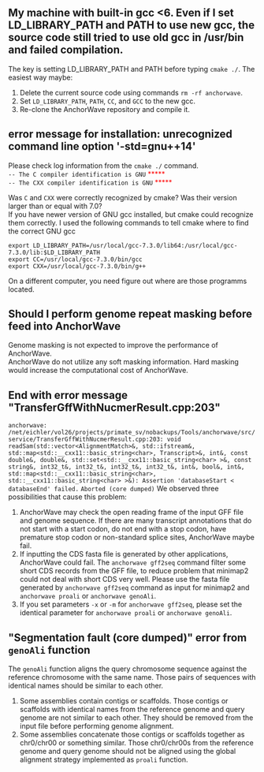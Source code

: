 ## My machine with built-in gcc <6. Even if I set LD_LIBRARY_PATH and PATH to use new gcc, the source code still tried to use old gcc in /usr/bin and failed compilation.
The key is setting LD_LIBRARY_PATH and PATH before typing `cmake ./`. The easiest way maybe:
1) Delete the current source code using commands `rm -rf anchorwave`.
2) Set `LD_LIBRARY_PATH`, `PATH`, `CC`, and `GCC` to the new gcc.
3) Re-clone the AnchorWave repository and compile it.

## error message for installation: unrecognized command line option '-std=gnu++14'

Please check log information from the `cmake ./` command.  
`-- The C compiler identification is GNU` <span style='color: #FF0000;'>***** </span>   
`-- The CXX compiler identification is GNU` <span style='color: #FF0000;'>***** </span>

Was `C` and `CXX` were correctly recognized by cmake? Was their version larger than or equal with 7.0?  
If you have newer version of GNU gcc installed, but cmake could recognize them correctly.
I used the following commands to tell cmake where to find the correct GNU gcc
```export PATH=/usr/local/gcc-7.3.0/bin:$PATH
export LD_LIBRARY_PATH=/usr/local/gcc-7.3.0/lib64:/usr/local/gcc-7.3.0/lib:$LD_LIBRARY_PATH
export CC=/usr/local/gcc-7.3.0/bin/gcc
export CXX=/usr/local/gcc-7.3.0/bin/g++
```
On a different computer, you need figure out where are those programms located.

## Should I perform genome repeat masking before feed into AnchorWave
Genome masking is not expected to improve the performance of AnchorWave.  
AnchorWave do not utilize any soft masking information. Hard masking would increase the
computational cost of AnchorWave.

## End with error message "TransferGffWithNucmerResult.cpp:203"
`anchorwave: /net/eichler/vol26/projects/primate_sv/nobackups/Tools/anchorwave/src/service/TransferGffWithNucmerResult.cpp:203: void readSam(std::vector<AlignmentMatch>&, std::ifstream&, std::map<std::__cxx11::basic_string<char>, Transcript>&, int&, const double&, double&, std::set<std::__cxx11::basic_string<char> >&, const string&, int32_t&, int32_t&, int32_t&, int32_t&, int&, bool&, int&, std::map<std::__cxx11::basic_string<char>, std::__cxx11::basic_string<char> >&): Assertion 'databaseStart < databaseEnd' failed.`
`Aborted (core dumped)`
We observed three possibilities that cause this problem:
1. AnchorWave may check the open reading frame of the input GFF file and genome sequence. If there are many transcript annotations that do not start with a start codon, do not end with a stop codon, have premature stop codon or non-standard splice sites, AnchorWave maybe fail.
2. If inputting the CDS fasta file is generated by other applications, AnchorWave could fail. The `anchorwave gff2seq` command filter some short CDS records from the GFF file, to reduce problem that minimap2 could not deal with short CDS very well. Please use the fasta file generated by `anchorwave gff2seq` command as input for minimap2 and `anchorwave proali` or `anchorwave genoAli`.
3. If you set parameters `-x` or `-m` for `anchorwave gff2seq`, please set the identical parameter for `anchorwave proali` or `anchorwave genoAli`.

## "Segmentation fault (core dumped)" error from `genoAli` function
The `genoAli` function aligns the query chromosome sequence against the reference chromosome with the same name. Those pairs of sequences with identical names should be similar to each other.
1) Some assemblies contain contigs or scaffolds. Those contigs or scaffolds with identical names from the reference genome and query genome are not similar to each other. They should be removed from the input file before performing genome alignment.
2) Some assemblies concatenate those contigs or scaffolds together as chr0/chr00 or something similar. Those chr0/chr00s from the reference genome and query genome should not be aligned using the global alignment strategy implemented as `proali` function.

